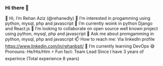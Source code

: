 ### Hi there 👋
👋 Hi, I’m Rehan Aziz (@rehanedly)
👀 I’m interested in progamming using python, mysql, php and javascript
🔭 I’m currently woink in python Django and React.js
👯 I’m looking to collaborate on open source well known project using python, mysql, php and javascript
💬 Ask me about promgamming in python, mysql, php and javascript
📫 How to reach me: Via linkedIn profile https://www.linkedin.com/in/rehanbsit/
🌱 I’m currently learning DevOps
😄 Pronouns: He/His/Him
⚡ Fun fact: Team Lead Since I have 3 years of experince (Total experience 8 years)
